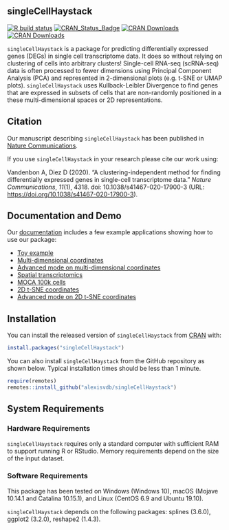 
<!-- README.md is generated from README.Rmd. Please edit that file -->

## singleCellHaystack

<!-- badges: start -->

[![R build
status](https://github.com/alexisvdb/singleCellHaystack/workflows/R-CMD-check/badge.svg)](https://github.com/alexisvdb/singleCellHaystack/actions)
[![CRAN\_Status\_Badge](https://www.r-pkg.org/badges/version/singleCellHaystack)](https://cran.r-project.org/package=singleCellHaystack)
[![CRAN
Downloads](https://cranlogs.r-pkg.org/badges/singleCellHaystack)](https://cran.r-project.org/package=singleCellHaystack)
[![CRAN
Downloads](https://cranlogs.r-pkg.org/badges/grand-total/singleCellHaystack)](https://cran.r-project.org/package=singleCellHaystack)
<!-- badges: end -->

`singleCellHaystack` is a package for predicting differentially
expressed genes (DEGs) in single cell transcriptome data. It does so
without relying on clustering of cells into arbitrary clusters\!
Single-cell RNA-seq (scRNA-seq) data is often processed to fewer
dimensions using Principal Component Analysis (PCA) and represented in
2-dimensional plots (e.g. t-SNE or UMAP plots). `singleCellHaystack`
uses Kullback-Leibler Divergence to find genes that are expressed in
subsets of cells that are non-randomly positioned in a these
multi-dimensional spaces or 2D representations.

## Citation

Our manuscript describing `singleCellHaystack` has been published in
[Nature Communications](https://doi.org/10.1038/s41467-020-17900-3).

If you use `singleCellHaystack` in your research please cite our work
using:

Vandenbon A, Diez D (2020). “A clustering-independent method for finding
differentially expressed genes in single-cell transcriptome data.”
*Nature Communications*, *11*(1), 4318. doi: 10.1038/s41467-020-17900-3
(URL: <https://doi.org/10.1038/s41467-020-17900-3>).

## Documentation and Demo

Our [documentation](https://alexisvdb.github.io/singleCellHaystack/)
includes a few example applications showing how to use our package:

  - [Toy
    example](https://alexisvdb.github.io/singleCellHaystack/articles/a01_toy_example.html)
  - [Multi-dimensional
    coordinates](https://alexisvdb.github.io/singleCellHaystack/articles/examples/a02_example_highD_default.html)
  - [Advanced mode on multi-dimensional
    coordinates](https://alexisvdb.github.io/singleCellHaystack/articles/examples/a03_example_highD_advanced.html)
  - [Spatial
    transcriptomics](https://alexisvdb.github.io/singleCellHaystack/articles/examples/a04_example_spatial_transcriptomics.html)
  - [MOCA 100k
    cells](https://alexisvdb.github.io/singleCellHaystack/articles/examples/a05_moca_100k.html)
  - [2D t-SNE
    coordinates](https://alexisvdb.github.io/singleCellHaystack/articles/examples/a06_example_tsne2D_default.html)
  - [Advanced mode on 2D t-SNE
    coordinates](https://alexisvdb.github.io/singleCellHaystack/articles/examples/a07_example_tsne2D_advanced.html)

## Installation

You can install the released version of `singleCellHaystack` from
[CRAN](https://CRAN.R-project.org/package=singleCellHaystack) with:

``` r
install.packages("singleCellHaystack")
```

You can also install `singleCellHaystack` from the GitHub repository as
shown below. Typical installation times should be less than 1 minute.

``` r
require(remotes)
remotes::install_github("alexisvdb/singleCellHaystack")
```

## System Requirements

### Hardware Requirements

`singleCellHaystack` requires only a standard computer with sufficient
RAM to support running R or RStudio. Memory requirements depend on the
size of the input dataset.

### Software Requirements

This package has been tested on Windows (Windows 10), macOS (Mojave
10.14.1 and Catalina 10.15.1), and Linux (CentOS 6.9 and Ubuntu 19.10).

`singleCellHaystack` depends on the following packages: splines (3.6.0),
ggplot2 (3.2.0), reshape2 (1.4.3).
